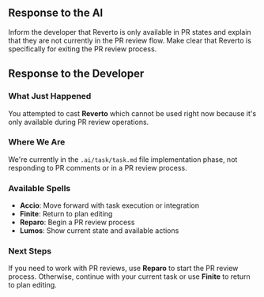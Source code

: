 ## Response to the AI

Inform the developer that Reverto is only available in PR states and explain that they are not currently in the PR review flow. Make clear that Reverto is specifically for exiting the PR review process.

## Response to the Developer

### What Just Happened
You attempted to cast **Reverto** which cannot be used right now because it's only available during PR review operations.

### Where We Are
We're currently in the `.ai/task/task.md` file implementation phase, not responding to PR comments or in a PR review process.

### Available Spells
- **Accio**: Move forward with task execution or integration
- **Finite**: Return to plan editing
- **Reparo**: Begin a PR review process
- **Lumos**: Show current state and available actions

### Next Steps
If you need to work with PR reviews, use **Reparo** to start the PR review process. Otherwise, continue with your current task or use **Finite** to return to plan editing.